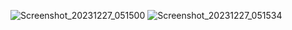 ![Screenshot_20231227_051500](https://github.com/mchimbof/AppTurismo/assets/26042473/1b3f26b0-4158-4883-a5be-75266bf453e5)
![Screenshot_20231227_051534](https://github.com/mchimbof/AppTurismo/assets/26042473/be347ac6-4b5d-4d1f-b851-824b46ff68b3)
